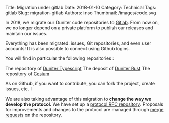 Title: Migration under gitlab
Date: 2018-01-10
Category: Technical
Tags: gitlab
Slug: migration-gitlab
Authors: inso
Thumbnail: /images/code.svg

In 2018, we migrate our Duniter code repositories to [Gitlab](https://git.duniter.org). 
From now on, we no longer depend on a private platform to publish our releases and maintain our issues.

Everything has been migrated: issues, Git repositories, and even user accounts! 
It is also possible to connect using Github logins. 

You will find in particular the following repositories : 

The repository of [Duniter Typescript](https://git.duniter.org/nodes/typescript/)
The deposit of [Duniter Rust](https://git.repository.org/nodes/rust/)
The repository of [Cesium](https://git.duniter.org/clients/cesium)

As on Github, if you want to contribute, you can fork the project, create issues, etc. I
  
We are also taking advantage of this migration to **change the way we develop the protocol.** 
We have set up a [protocol RFC repository](https://git.duniter.org/nodes/common/doc).
Proposals for improvements and changes to the protocol are managed through [merge requests](https://git.duniter.org/nodes/common/doc/merge_requests)
on the repository.
